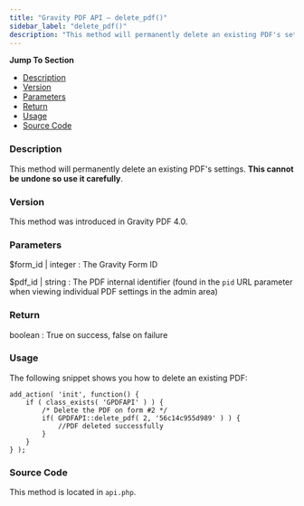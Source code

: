 ```yaml
---
title: "Gravity PDF API – delete_pdf()"
sidebar_label: "delete_pdf()"
description: "This method will permanently delete an existing PDF's settings. This cannot be undone so use it carefully."
---
```


**Jump To Section**

* [Description](#description)
* [Version](#version)
* [Parameters](#parameters)
* [Return](#return)
* [Usage](#usage)
* [Source Code](#source-code)

### Description 

This method will permanently delete an existing PDF's settings. **This cannot be undone so use it carefully**.

### Version 

This method was introduced in Gravity PDF 4.0.

### Parameters 

$form_id | integer
:    The Gravity Form ID 

$pdf_id | string
:    The PDF internal identifier (found in the `pid` URL parameter when viewing individual PDF settings in the admin area)

### Return 

boolean
:    True on success, false on failure

### Usage 

The following snippet shows you how to delete an existing PDF:

```.language-php
add_action( 'init', function() {
	if ( class_exists( 'GPDFAPI' ) ) {
		/* Delete the PDF on form #2 */
		if( GPDFAPI::delete_pdf( 2, '56c14c955d989' ) ) {
			//PDF deleted successfully
		}
	}
} );

```

### Source Code 

This method is located in `api.php`.